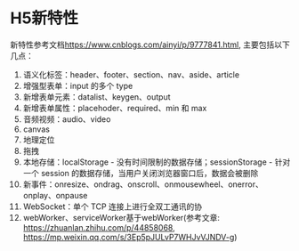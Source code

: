 # H5新特性
新特性参考文档<https://www.cnblogs.com/ainyi/p/9777841.html>, 主要包括以下几点：
1. 语义化标签：header、footer、section、nav、aside、article
2. 增强型表单：input 的多个 type
3. 新增表单元素：datalist、keygen、output
4. 新增表单属性：placehoder、required、min 和 max
5. 音频视频：audio、video
6. canvas
7. 地理定位
8. 拖拽
9. 本地存储：localStorage - 没有时间限制的数据存储；sessionStorage - 针对一个 session 的数据存储，当用户关闭浏览器窗口后，数据会被删除
10. 新事件：onresize、ondrag、onscroll、onmousewheel、onerror、onplay、onpause
11. WebSocket：单个 TCP 连接上进行全双工通讯的协
12. webWorker、serviceWorker基于webWorker(参考文章: <https://zhuanlan.zhihu.com/p/44858068>, <https://mp.weixin.qq.com/s/3Ep5pJULvP7WHJvVJNDV-g>)